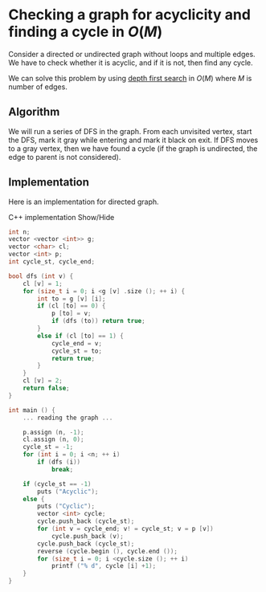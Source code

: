 <!--?title Checking a graph for acyclicity and finding a cycle in O(M) -->

# Checking a graph for acyclicity and finding a cycle in $O(M)$

Consider a directed or undirected graph without loops and multiple edges. We have to check whether it is acyclic, and if it is not, then find any cycle.

We can solve this problem by using [depth first search](./graph/depth-first-search.html) in $O(M)$ where $M$ is number of edges.

## Algorithm

We will run a series of DFS in the graph. From each unvisited vertex, start the DFS, mark it gray while entering and mark it black on exit. If DFS moves to a gray vertex, then we have found a cycle (if the graph is undirected, the edge to parent is not considered).

## Implementation

Here is an implementation for directed graph.

C++ implementation <span class="toggle-code">Show/Hide</span>

```cpp
int n;
vector <vector <int>> g;
vector <char> cl;
vector <int> p;
int cycle_st, cycle_end;

bool dfs (int v) {
	cl [v] = 1;
	for (size_t i = 0; i <g [v] .size (); ++ i) {
		int to = g [v] [i];
		if (cl [to] == 0) {
			p [to] = v;
			if (dfs (to)) return true;
		}
		else if (cl [to] == 1) {
			cycle_end = v;
			cycle_st = to;
			return true;
		}
	}
	cl [v] = 2;
	return false;
}

int main () {
	... reading the graph ...

	p.assign (n, -1);
	cl.assign (n, 0);
	cycle_st = -1;
	for (int i = 0; i <n; ++ i)
		if (dfs (i))
			break;

	if (cycle_st == -1)
		puts ("Acyclic");
	else {
		puts ("Cyclic");
		vector <int> cycle;
		cycle.push_back (cycle_st);
		for (int v = cycle_end; v! = cycle_st; v = p [v])
			cycle.push_back (v);
		cycle.push_back (cycle_st);
		reverse (cycle.begin (), cycle.end ());
		for (size_t i = 0; i <cycle.size (); ++ i)
			printf ("% d", cycle [i] +1);
	}
}
```